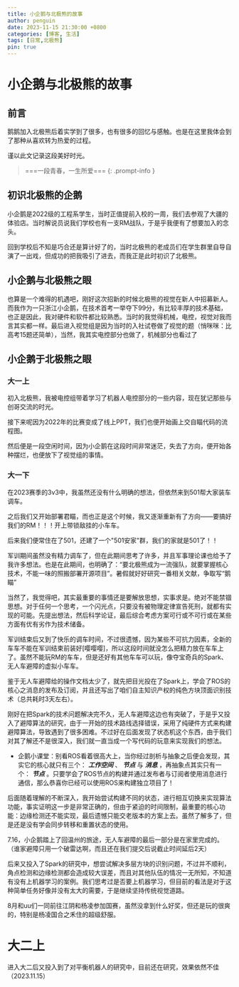 ```yaml
---
title: 小企鹅与北极熊的故事
author: penguin
date: 2023-11-15 21:30:00 +0800
categories: [博客, 生活]
tags: [日常,北极熊]
pin: true
---
```


# 小企鹅与北极熊的故事

## 前言
鹅鹅加入北极熊后着实学到了很多，也有很多的回忆与感触。也是在这里我体会到了那种从喜欢转为热爱的过程。

谨以此文记录这段美好时光。

> ===一段青春，一生所爱===
{: .prompt-info }

<!-- - 北极熊之眼(视觉)
- 北极熊之脑(电控)
- 北极熊之躯(机械) -->

## 初识北极熊的企鹅
小企鹅是2022级的工程系学生，当时正值提前入校的一周，我们去参观了大疆的体验店。当时解说员说我们学校也有一支RM战队，于是乎我便有了想要加入的念头。

回到学校后不知是巧合还是算计好了的，当时北极熊的老成员们在学生群里自导自演了一出戏，但成功的把我吸引了进去，而我正是此时初识了北极熊。

## 小企鹅与北极熊之眼
也算是一个难得的机遇吧，刚好这次招新的时候北极熊的视觉在新人中招募新人。而我作为一只浙江小企鹅，在技术首考一举夺下99分，有比较丰厚的技术基础，也正是因此，我对硬件和软件都比较熟悉。当时的我觉得机械，电控，视觉对我而言其实都一样。最后进入视觉组是因为当时的入社试卷做了视觉的题（悄咪咪：比高考15题还简单），当然，我其实电控部分也做了，机械部分也看过了

## 小企鹅于北极熊之眼
### 大一上
初入北极熊，我被电控组带着学习了机器人电控部分的一些内容，现在犹记那些与创哥交流的时光。

接下来呢因为2022年的比赛变成了线上PPT，我们也便开始画上交自瞄代码的流程图。

然后便是一段空闲时间，因为小企鹅在这段时间非常迷茫，失去了方向，便开始各种摆烂，也便放下了视觉组的事情。

### 大一下
在2023赛季的3v3中，我虽然还没有什么明确的想法，但依然来到501帮大家装车调车。

之后我们又开始部署君瞄，而也正是这个时候，我又逐渐重新有了方向——要搞好我们的RM！！！开上带锁敌挂的小车车。

后来我们便常住在了501，还建了一个"501安家"群，我们的家就是501了！！

军训期间虽然没有精力调车了，但在此期间思考了许多，并且军事理论课也给予了我许多想法。也是在此期间，也明确了：“要北极熊成为一流强队，就要掌握核心技术，不能一味的照搬部署开源项目”。暑假就好好研究一番相关文献，争取写“鹅瞄”

当然了，我觉得吧，其实最重要的事情还是要解放思想，实事求是。绝对不能禁锢思想。对于任何一个思考，一个闪光点，只要没有被物理定律宣告死刑，就都有实现的可能。先提出想法，然后科学论证，最后综合考虑方案可行或不可行或在某些方面有优有劣作为技术储备。

军训结束后又到了快乐的调车时间，不过很遗憾，因为某些不可抗力因素，全新的车车不能在军训结束前装好[嘤嘤嘤]，所以这段时间就没怎么把精力放在车车上了。虽然不能玩RM的车车，但是还好有其他车车可以玩，像夺宝奇兵的Spark、无人车避障的虚拟小车车。

鉴于无人车避障给的操作文档太少了，就先把目光投在了Spark上，学会了ROS的核心之消息的发布及订阅，并且还写出了咱们自主知识产权的纯色方块顶面识别技术（总共耗时3天左右）。

刚好在把Spark的技术问题解决完不久，无人车避障这边也有突破了，于是乎又投入了避障算法的研究，由于一开始的技术路线选择错误，采用了纯硬件方式来构建避障算法，导致遇到了很多困难。不过好在后面发现了状态机这个东西，由于我们对其了解还不是很深入，我们就一直当成一个写代码的玩意来实现我们的想法。

- 企鹅小课堂：别看ROS看着很高大上，当你经过剖析与抽象之后便会发现，其实它的核心就只有三个： ***工作空间*** 、 ***节点*** 与 ***消息*** ，再抽象点其实只有一个： ***节点*** 。只要学会了ROS节点的构建并通过发布者与订阅者使用消息进行通信，那么恭喜你已经可以使用ROS来构建独立项目了！

后面随着理解的不断深入，我开始尝试构建不同的状态，进行相互切换来实现算法功能，事实证明这一步是非常正确的，但由于紧迫的时间限制，最重要的核心功能：边缘检测还不能实现，最后遗憾只能交老版本的方案上去。虽然了解多了，但是还是没有学会同步转移和重置状态的使用。

7.16，小企鹅踏上了回温州的旅途，无人车避障的最后一部分是在家里完成的。（谁家避障只用一个破雷达啊，而且还在我们提交后说截止时间延后2天）

后来又投入了Spark的研究中，想尝试解决多层方块的识别问题，不过并不顺利，角点检测和边缘检测都会造成较大误差，而且对其他队伍的情况一无所知，不知道有没有上机器学习的案例。我们思考过是否要上机器学习，但目前的看法是对于这种简单任务好像并没有太大的需要，于是继续坚持传统视觉道路。

8月和uu们一同前往江阴和杨凌参加国赛，虽然没拿到什么好奖，但还是玩的很爽的，特别是杨凌国合之禾住的超级舒服。

# 大二上

进入大二后又投入到了对平衡机器人的研究中，目前还在研究，效果依然不佳（2023.11.15）




